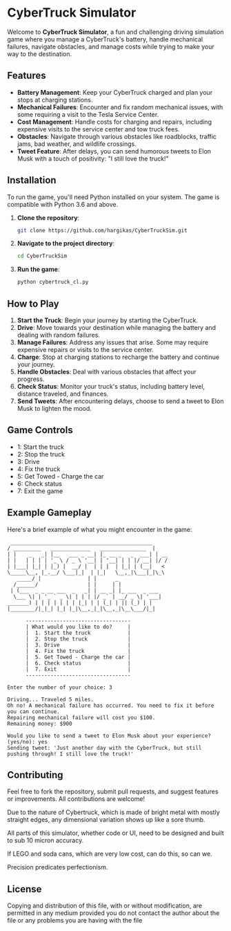 # CyberTruck Simulator

Welcome to **CyberTruck Simulator**, a fun and challenging driving simulation game where you manage a CyberTruck's battery, handle mechanical failures, navigate obstacles, and manage costs while trying to make your way to the destination.

## Features

- **Battery Management**: Keep your CyberTruck charged and plan your stops at charging stations.
- **Mechanical Failures**: Encounter and fix random mechanical issues, with some requiring a visit to the Tesla Service Center.
- **Cost Management**: Handle costs for charging and repairs, including expensive visits to the service center and tow truck fees.
- **Obstacles**: Navigate through various obstacles like roadblocks, traffic jams, bad weather, and wildlife crossings.
- **Tweet Feature**: After delays, you can send humorous tweets to Elon Musk with a touch of positivity: "I still love the truck!"

## Installation

To run the game, you'll need Python installed on your system. The game is compatible with Python 3.6 and above.

1. **Clone the repository**:
   ```bash
   git clone https://github.com/hargikas/CyberTruckSim.git
   ```

2. **Navigate to the project directory**:
   ```bash
   cd CyberTruckSim
   ```

3. **Run the game**:
   ```bash
   python cybertruck_cl.py
   ```

## How to Play

1. **Start the Truck**: Begin your journey by starting the CyberTruck.
2. **Drive**: Move towards your destination while managing the battery and dealing with random failures.
3. **Manage Failures**: Address any issues that arise. Some may require expensive repairs or visits to the service center.
4. **Charge**: Stop at charging stations to recharge the battery and continue your journey.
5. **Handle Obstacles**: Deal with various obstacles that affect your progress.
6. **Check Status**: Monitor your truck's status, including battery level, distance traveled, and finances.
7. **Send Tweets**: After encountering delays, choose to send a tweet to Elon Musk to lighten the mood.

## Game Controls

- 1: Start the truck
- 2: Stop the truck
- 3: Drive
- 4: Fix the truck
- 5: Get Towed - Charge the car
- 6: Check status
- 7: Exit the game

## Example Gameplay

Here's a brief example of what you might encounter in the game:

   ```vbnet
    ______________________________________________
  / _________   _____________   _______________  |
 | |    _   _| |__   ___ _ __| |_ __ _   _  ___| | __
 | |   | | | | '_ \ / _ \ '__| | '__| | | |/ __| |/ /
 | |___| |_| | |_) |  __/ |  | | |  | |_| | (__|   <
  \_____\__, |_.__/ \___|_|  | |_|   \__,_|\___|_|\_\
      _____/ |               | |      _
     /______/                | |     | |
    | (___  _ _ __ ___  _   _| | __ _| |_ ___  _ ___
     \___ \| | '_ ` _ \| | | | |/ _` | __/ _ \| '___|
  _______) | | | | | | | |_| | | (_| | || (_) | |
|________/|_|_| |_| |_|\__,_|_|\__,_|\__\___/|_|

         ----------------------------------
         | What would you like to do?     |
         |  1. Start the truck            |
         |  2. Stop the truck             |
         |  3. Drive                      |
         |  4. Fix the truck              |
         |  5. Get Towed - Charge the car |
         |  6. Check status               |
         |  7. Exit                       |
         ----------------------------------
   
   Enter the number of your choice: 3
   
   Driving... Traveled 5 miles.
   Oh no! A mechanical failure has occurred. You need to fix it before you can continue.
   Repairing mechanical failure will cost you $100.
   Remaining money: $900
   
   Would you like to send a tweet to Elon Musk about your experience? (yes/no): yes
   Sending tweet: 'Just another day with the CyberTruck, but still pushing through! I still love the truck!'
   ```

## Contributing

Feel free to fork the repository, submit pull requests, and suggest features or improvements. All contributions are welcome!

Due to the nature of Cybertruck, which is made of bright metal with mostly straight edges, any dimensional variation shows up like a sore thumb.

All parts of this simulator, whether code or UI, need to be designed and built to sub 10 micron accuracy.

If LEGO and soda cans, which are very low cost, can do this, so can we.

Precision predicates perfectionism.

## License

Copying and distribution of this file, with or without modification, are permitted in any medium provided you do not contact the author about the file or any problems you are having with the file
